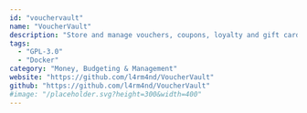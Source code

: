 ```yaml
---
id: "vouchervault"
name: "VoucherVault"
description: "Store and manage vouchers, coupons, loyalty and gift cards digitally. Supports expiry notifications, transaction histories, file uploads and OIDC SSO."
tags:
  - "GPL-3.0"
  - "Docker"
category: "Money, Budgeting & Management"
website: "https://github.com/l4rm4nd/VoucherVault"
github: "https://github.com/l4rm4nd/VoucherVault"
#image: "/placeholder.svg?height=300&width=400"
---
```


